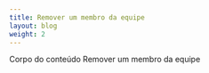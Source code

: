 ```yaml
---
title: Remover um membro da equipe
layout: blog
weight: 2
---
```

Corpo do conteúdo Remover um membro da equipe